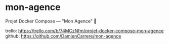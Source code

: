 # mon-agence
Projet Docker Compose — "Mon Agence" 🐳

trello: https://trello.com/b/74MCzNfm/projet-docker-compose-mon-agence
github: https://github.com/DamienCarrere/mon-agence
